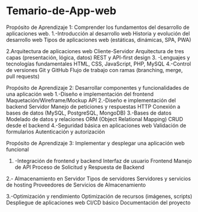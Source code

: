 # Temario-de-App-web

Propósito de Aprendizaje 1: Comprender los fundamentos del desarrollo de aplicaciones web.
1.-Introducción al desarrollo web
Historia y evolución del desarrollo web
Tipos de aplicaciones web (estáticas, dinámicas, SPA, PWA)





2.Arquitectura de aplicaciones web
Cliente-Servidor
Arquitectura de tres capas (presentación, lógica, datos)
REST y API-first design
3. -Lenguajes y tecnologías fundamentales
HTML, CSS, JavaScript, PHP, MySQL
4.-Control de versiones
Git y GitHub
Flujo de trabajo con ramas (branching, merge, pull requests)

Propósito de Aprendizaje 2: Desarrollar componentes y funcionalidades de una aplicación web
1.-Diseño e implementación del frontend
Maquetación/Wireframe/Mockup
API
2.-Diseño e implementación del backend
Servidor
Manejo de peticiones y respuestas HTTP
Conexión a bases de datos (MySQL, PostgreSQL, MongoDB)
3.-Bases de datos
 Modelado de datos y relaciones
ORM (Object Relational Mapping)
CRUD desde el backend
4.-Seguridad básica en aplicaciones web
Validación de formularios
Autenticación y autorización 

Propósito de Aprendizaje 3: Implementar y desplegar una aplicación web funcional
1. -Integración de frontend y backend
Interfaz de usuario Frontend
Manejo de API
Proceso de Solicitud y Respuesta de Backend

2.- Almacenamiento en Servidor
Tipos de servidores 
Servidores y servicios de hosting 
Proveedores de Servicios de Almacenamiento

3.-Optimización y rendimiento
Optimización de recursos (imágenes, scripts)
Despliegue de aplicaciones web
CI/CD básico
Documentación del proyecto
